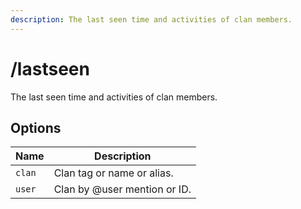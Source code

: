 ```yaml
---
description: The last seen time and activities of clan members.
---
```


# /lastseen

The last seen time and activities of clan members.

## Options

| Name | Description |
|------|-------------|
| `clan` | Clan tag or name or alias. |
| `user` | Clan by @user mention or ID. |


